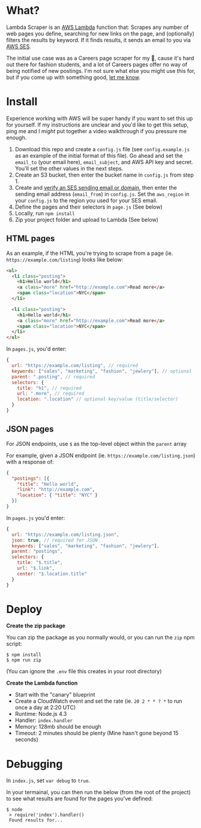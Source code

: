 # What?

Lambda Scraper is an [AWS Lambda](https://aws.amazon.com/lambda/) function that: Scrapes any number of web pages you define, searching for new links on the page, and (optionally) filters the results by keyword. If it finds results, it sends an email to you via [AWS SES](https://aws.amazon.com/ses/). 

The initial use case was as a Careers page scraper for my 👫, cause it's hard out there for fashion students, and a lot of Careers pages offer no way of being notified of new postings. I'm not sure what else you might use this for, but if you come up with something good, [let me know](https://twitter.com/sawyerh).

# Install

Experience working with AWS will be super handy if you want to set this up for yourself. If my instructions are unclear and you'd like to get this setup, ping me and I _might_ put together a video walkthrough if you pressure me enough.

1. Download this repo and create a `config.js` file (see `config.example.js` as an example of the initial format of this file). Go ahead and set the `email_to` (your email here), `email_subject`, and AWS API key and secret. You'll set the other values in the next steps.
1. Create an S3 bucket, then enter the bucket name in `config.js` from step 1.
1. Create and [verify an SES sending email or domain](http://docs.aws.amazon.com/ses/latest/DeveloperGuide/verify-addresses-and-domains.html), then enter the sending email address (`email_from`) in `config.js`. Set the `aws_region` in your `config.js` to the region you used for your SES email.
1. Define the pages and their selectors in `page.js` (See below)
1. Locally, run `npm install`
1. Zip your project folder and upload to Lambda (See below)

## HTML pages

As an example, if the HTML you're trying to scrape from a page (ie. `https://example.com/listing`) looks like below:

```html
<ul>
  <li class="posting">
    <h1>Hello world</h1>
    <a class="more" href="http://example.com">Read more</a>
    <span class="location">NYC</span>
  </li>

  <li class="posting">
    <h1>Hello world</h1>
    <a class="more" href="http://example.com">Read more</a>
    <span class="location">NYC</span>
  </li>
</ul>
```

In `pages.js`, you'd enter:

```js
{
  url: "https://example.com/listing", // required
  keywords: ["sales", "marketing", "fashion", "jewlery"], // optional
  parent: ".posting", // required
  selectors: {
    title: "h1", // required
    url: ".more", // required
    location: ".location" // optional key/value (title/selector)
  }
}
```

## JSON pages

For JSON endpoints, use `$` as the top-level object within the `parent` array

For example, given a JSON endpoint (ie. `https://example.com/listing.json`) with a response of:

```json
{
  "postings": [{
    "title": "Hello world",
    "link": "http://example.com",
    "location": { "title": "NYC" }
  }]
}
```

In `pages.js` you'd enter:

```js
{
  url: "https://example.com/listing.json",
  json: true, // required for JSON
  keywords: ["sales", "marketing", "fashion", "jewlery"],
  parent: "postings",
  selectors: {
    title: "$.title",
    url: "$.link",
    center: "$.location.title"
  }
}
```

# Deploy

**Create the zip package**

You can zip the package as you normally would, or you can run the `zip` npm script: 

```
$ npm install
$ npm run zip
```

(You can ignore the `.env` file this creates in your root directory)

**Create the Lambda function**

- Start with the "canary" blueprint
- Create a CloudWatch event and set the rate (ie. `20 2 * * ? *` to run once a day at 2:20 UTC)
- Runtime: Node.js 4.3
- Handler: `index.handler`
- Memory: 128mb should be enough
- Timeout: 2 minutes should be plenty (Mine hasn't gone beyond 15 seconds)

# Debugging

In `index.js`, set `var debug` to `true`.

In your termainal, you can then run the below (from the root of the project) to see what results are found for the pages you've defined:

```
$ node
 > require('index').handler()
 Found results for...
```
